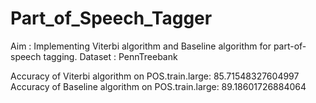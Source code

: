 # Part_of_Speech_Tagger
Aim : Implementing Viterbi algorithm and Baseline algorithm for part-of-speech tagging.
Dataset : PennTreebank

Accuracy of Viterbi algorithm on POS.train.large: 85.71548327604997
Accuracy of Baseline algorithm on POS.train.large: 89.18601726884064
